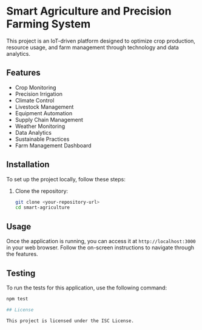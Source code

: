 # Smart Agriculture and Precision Farming System

This project is an IoT-driven platform designed to optimize crop production, resource usage, and farm management through technology and data analytics.

## Features

- Crop Monitoring
- Precision Irrigation
- Climate Control
- Livestock Management
- Equipment Automation
- Supply Chain Management
- Weather Monitoring
- Data Analytics
- Sustainable Practices
- Farm Management Dashboard

## Installation

To set up the project locally, follow these steps:

1. Clone the repository:
   ```bash
   git clone <your-repository-url>
   cd smart-agriculture
   ```

## Usage

Once the application is running, you can access it at `http://localhost:3000` in your web browser. Follow the on-screen instructions to navigate through the features.

## Testing

To run the tests for this application, use the following command:

```bash
npm test

## License

This project is licensed under the ISC License.

```
